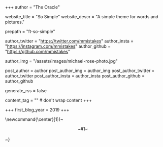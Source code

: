 +++
author = "The Oracle"

website_title = "So Simple"
website_descr = "A simple theme for words and pictures."

prepath = "ft-so-simple"

author_twitter = "https://twitter.com/mmistakes"
author_insta = "https://instagram.com/mmistakes"
author_github = "https://github.com/mmistakes"

author_img = "/assets/images/michael-rose-photo.jpg"

post_author = author
post_author_img = author_img
post_author_twitter = author_twitter
post_author_insta = author_insta
post_author_github = author_github

generate_rss = false

content_tag = ""    # don't wrap content
+++

<!-- Blog stuff -->

+++
first_blog_year = 2019
+++

\newcommand{\center}[1]{~~~<div style="text-align:center">~~~#1~~~</br></br></div>~~~}

